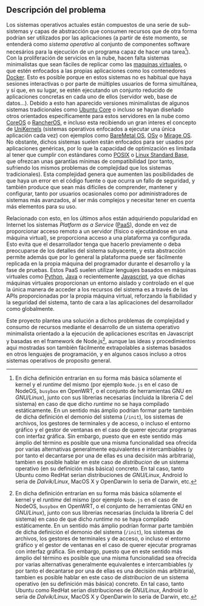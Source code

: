 ## Descripción del problema

Los sistemas operativos actuales están compuestos de una serie de sub-sistemas y
capas de abstracción que consumen recursos que de otra forma podrían ser
utilizados por las aplicaciones (a partir de éste momento, se entenderá como
*sistema operativo* al conjunto de componentes software necesários para la
ejecución de un programa capaz de hacer una tarea[^1]). Con la proliferación de
servicios en la nube, hacen falta sistemas minimalistas que sean fáciles de
replicar como las [maquinas virtuales](https://es.wikipedia.org/wiki/Máquina_virtual),
o que estén enfocados a las propias aplicaciones como los contenedores [Docker](https://www.docker.com). Esto es posible porque en estos sistemas no es
habitual que haya sesiones interactivas o por parte de múltiples usuarios de
forma simultánea, y sí que, en su lugar, se estén ejecutando un conjunto
reducido de aplicaciones concretas en cada uno de ellos (servidor web, base de
datos...). Debido a esto han aparecido versiones minimalistas de algunos sistemas
tradicionales como [Ubuntu Core](https://developer.ubuntu.com/en/snappy) o
incluso se hayan diseñado otros orientados específicamente para estos servidores
en la nube como [CoreOS](https://coreos.com) o
[RancherOS](http://rancher.com/rancher-os), e incluso esta recibiendo un gran
interes el concepto de [UniKernels](http://queue.acm.org/detail.cfm?id=2566628)
(sistemas operativos enfocados a ejecutar una única aplicación cada vez) con
ejemplos como [BareMetal OS](http://www.returninfinity.com/baremetal.html),
[OSv](http://osv.io) o [Mirage OS](https://mirage.io). No obstante, dichos
sistemas suelen están enfocados para ser usados por aplicaciones genéricas, por
lo que la capacidad de optimización es limitada al tener que cumplir con
estándares como [POSIX](https://es.wikipedia.org/wiki/POSIX) o
[Linux Standard Base](http://www.linuxfoundation.org/collaborate/workgroups/lsb),
que ofrezcan unas garantías mínimas de compatibilidad (por tanto, sufriendo los
mismos problemas de complejidad que los sistemas tradicionales). Esta
complejidad genera que aumenten las posibilidades de que haya un error en el
código fuente o que ocurra un fallo de seguridad, y también produce que sean más
difíciles de comprender, mantener y configurar, tanto por usuarios ocasionales
como por administradores de sistemas más avanzados, al ser más complejos y
necesitar tener en cuenta más elementos para su uso.

Relacionado con esto, en los últimos años están adquiriendo popularidad en
Internet los sistemas *Platform as a Service*
([PaaS](https://en.wikipedia.org/wiki/Platform_as_a_service)), donde en vez de
proporcionar acceso remoto a un servidor (físico o ejecutándose en una máquina
virtual), se proporciona acceso a una plataforma ya configurada. Esto evita que
el desarrollador tenga que hacerlo previamente o deba preocuparse de los
detalles del sistema subyacente, y esta abstracción permite además que por lo
general la plataforma puede ser fácilmente replicada en la propia máquina del
programador durante el desarrollo y la fase de pruebas. Estos PaaS suelen
utilizar lenguajes basados en máquinas virtuales como
[Python](https://www.python.org), [Java](https://www.java.com) o
recientemente [Javascript](https://es.wikipedia.org/wiki/JavaScript), ya que
dichas máquinas virtuales proporcionan un entorno aislado y controlado en el que
la única manera de acceder a los recursos del sistema es a través de las APIs
proporcionadas por la propia máquina virtual, reforzando la fiabilidad y la
seguridad del sistema, tanto de cara a las aplicaciones del desarrollador como
globalmente.

Este proyecto plantea una solución a dichos problemas de complejidad y consumo
de recursos mediante el desarrollo de un sistema operativo minimalista orientado
a la ejecución de aplicaciones escritas en Javascript y basadas en el framework
de Node.js[^1], aunque las ideas y procedimientos aqui mostradas son también
fácilmente extrapolables a sistemas basados en otros lenguajes de programación,
y en algunos casos incluso a otros sistemas operativos de proposito general.


[^1]: En dicha definición entrarían en su forma más básica sólamente el kernel y el *runtime* del mismo (por ejemplo `Node.js` en el caso de NodeOS, `busybox` en OpenWRT, o el conjunto de herramientas GNU en *GNU/Linux*), junto con sus librerias necesarias (incluida la libreria C del sistema) en caso de que dicho *runtime* no se haya compilado estáticamente. En un sentido más ámplio podrían formar parte también de dicha definición el demonio del sistema (`/init`), los sistemas de archivos, los gestores de terminales y de acceso, o incluso el entorno gráfico y el gestor de ventanas en el caso de querer ejecutar programas con interfaz gráfica. Sin embargo, puesto que en este sentido más ámplio del término es posible que una misma funcionalidad sea ofrecida por varias alternativas generalmente equivalentes e intercambiables (y por tanto el decantarse por una de ellas es una decisión más arbitraria), tambien es posible hablar en este caso de *distribucion* de un sistema operativo (en su definición más básica) concreto. En tal caso, tanto Ubuntu como RedHat serian distribuciones de *GNU/Linux*, Android lo seria de *Dalvik/Linux*, MacOS X y OpenDarwin lo seria de Darwin, etc.
[^2]: El framework [Node.js](https://nodejs.org) consiste en un interprete y un conjunto de librerias que permiten el desarrollo de programas escritos en Javascript. Originalmente desarrollado para su uso en servidores, actualmente se usa como un entorno de desarrollo genérico para programación de *scripts* o aplicaciones de escritorio, y recientemente está recibiendo mucha atención para su uso en sistemas embebidos y equipos orientados al Internet de las Cosas. Su popularidad recae sobretodo en el uso de Javascript como lenguaje, ya que es conocido por un gran número de programadores al ser el lenguaje utilizado en el desarrollo de aplicaciones web, lo que permite de esta forma usar un único lenguaje tanto en las páginas web como en los servidores, y por tanto poder aprovechar conocimientos y hacer uso de las mismas librerias en ambos entornos.
